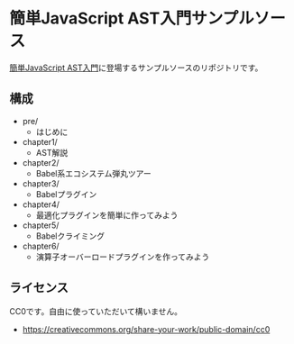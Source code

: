 # 簡単JavaScript AST入門サンプルソース

[簡単JavaScript AST入門](https://rabbit-house.tokyo/books/javascript-ast/)に登場するサンプルソースのリポジトリです。

## 構成

* pre/
  * はじめに
* chapter1/
  * AST解説
* chapter2/
  * Babel系エコシステム弾丸ツアー
* chapter3/
  * Babelプラグイン
* chapter4/
  * 最適化プラグインを簡単に作ってみよう
* chapter5/
  * Babelクライミング
* chapter6/
  * 演算子オーバーロードプラグインを作ってみよう


## ライセンス

CC0です。自由に使っていただいて構いません。

* https://creativecommons.org/share-your-work/public-domain/cc0
